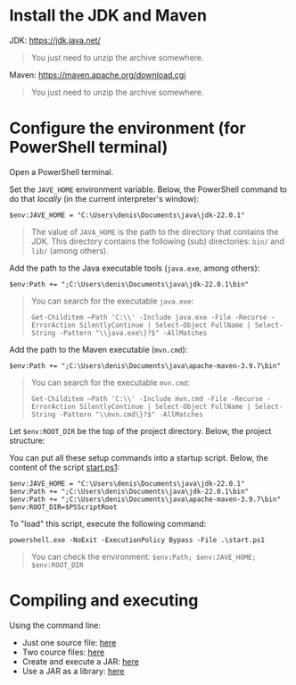 # Install the JDK and Maven

JDK: https://jdk.java.net/

> You just need to unzip the archive somewhere.

Maven: https://maven.apache.org/download.cgi

> You just need to unzip the archive somewhere.

# Configure the environment (for PowerShell terminal)

Open a PowerShell terminal.

Set the `JAVE_HOME` environment variable. Below, the PowerShell command to do that *locally* (in the current interpreter's window):

	$env:JAVE_HOME = "C:\Users\denis\Documents\java\jdk-22.0.1"

> The value of `JAVA_HOME` is the path to the directory that contains the JDK. This directory contains the following (sub) directories: `bin/` and `lib/` (among others).

Add the path to the Java executable tools (`java.exe`, among others):

	$env:Path += ";C:\Users\denis\Documents\java\jdk-22.0.1\bin"

> You can search for the executable `java.exe`:
> 
> `Get-Childitem –Path 'C:\\' -Include java.exe -File -Recurse -ErrorAction SilentlyContinue | Select-Object FullName | Select-String -Pattern "\\java.exe\}?$" -AllMatches`

Add the path to the Maven executable (`mvn.cmd`):

	$env:Path += ";C:\Users\denis\Documents\java\apache-maven-3.9.7\bin"

> You can search for the executable `mvn.cmd`:
> 
> `Get-Childitem –Path 'C:\\' -Include mvn.cmd -File -Recurse -ErrorAction SilentlyContinue | Select-Object FullName | Select-String -Pattern "\\mvn.cmd\}?$" -AllMatches`

Let `$env:ROOT_DIR` be the top of the project directory. Below, the project structure:

You can put all these setup commands into a startup script. Below, the content of the script [start.ps1](start.ps1):

	$env:JAVE_HOME = "C:\Users\denis\Documents\java\jdk-22.0.1"
	$env:Path += ";C:\Users\denis\Documents\java\jdk-22.0.1\bin"
	$env:Path += ";C:\Users\denis\Documents\java\apache-maven-3.9.7\bin"
	$env:ROOT_DIR=$PSScriptRoot

To "load" this script, execute the following command:

	powershell.exe -NoExit -ExecutionPolicy Bypass -File .\start.ps1

> You can check the environment: `$env:Path; $env:JAVE_HOME; $env:ROOT_DIR`

# Compiling and executing

Using the command line:

* Just one source file: [here](example-1)
* Two cource files: [here](example-2)
* Create and execute a JAR: [here](example-3)
* Use a JAR as a library: [here](example-4)




